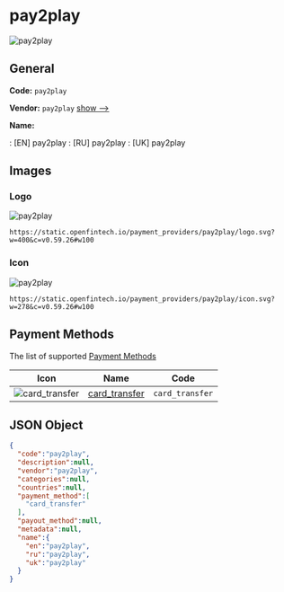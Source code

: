 
# pay2play 
![pay2play](https://static.openfintech.io/payment_providers/pay2play/logo.svg?w=400&c=v0.59.26#w100)  

## General 
 
**Code:** `pay2play` 
 
**Vendor:** `pay2play` [show -->](/vendors/pay2play/) 
 
**Name:** 
 
:	[EN] pay2play 
:	[RU] pay2play 
:	[UK] pay2play 
 

## Images 

### Logo 
 
![pay2play](https://static.openfintech.io/payment_providers/pay2play/logo.svg?w=400&c=v0.59.26#w100)  

```
https://static.openfintech.io/payment_providers/pay2play/logo.svg?w=400&c=v0.59.26#w100
```  

### Icon 
 
![pay2play](https://static.openfintech.io/payment_providers/pay2play/icon.svg?w=278&c=v0.59.26#w100)  

```
https://static.openfintech.io/payment_providers/pay2play/icon.svg?w=278&c=v0.59.26#w100
```  

## Payment Methods 
 
The list of supported [Payment Methods](/payment-methods/) 

|Icon|Name|Code| 
|:---:|:---:|:---:| 
|![card_transfer](https://static.openfintech.io/payment_methods/card_transfer/icon.svg?w=278&c=v0.59.26#w100) |[card_transfer](/payment-methods/card_transfer/)|`card_transfer`| 
 

## JSON Object 

```json
{
  "code":"pay2play",
  "description":null,
  "vendor":"pay2play",
  "categories":null,
  "countries":null,
  "payment_method":[
    "card_transfer"
  ],
  "payout_method":null,
  "metadata":null,
  "name":{
    "en":"pay2play",
    "ru":"pay2play",
    "uk":"pay2play"
  }
}
```  
